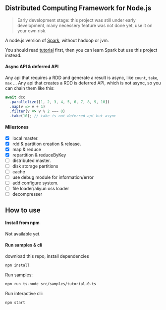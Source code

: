 ## Distributed Computing Framework for Node.js

> Early development stage: this project was still under early development, many necessery feature was not done yet, use it on your own risk.

A node.js version of [Spark](https://spark.apache.org/), without hadoop or jvm.

You should read [tutorial](src/samples/tutorial-0.ts) first, then you can learn Spark but use this project instead.

#### Async API & deferred API

Any api that requires a RDD and generate a result is async, like `count`, `take`, `max` ...
Any api that creates a RDD is deferred API, which is not async, so you can chain them like this:

```js
await dcc
  .parallelize([1, 2, 3, 4, 5, 6, 7, 8, 9, 10])
  .map(v => v + 1)
  .filter(v => v % 2 === 0)
  .take(10); // take is not deferred api but async
```

#### Milestones

- [x] local master.
- [x] rdd & partition creation & release.
- [x] map & reduce
- [x] repartition & reduceByKey
- [ ] distributed master.
- [ ] disk storage partitions
- [ ] cache
- [ ] use debug module for information/error
- [ ] add configure system.
- [ ] file loader/aliyun oss loader
- [ ] decompresser

## How to use

#### Install from npm

Not available yet.

#### Run samples & cli

download this repo, install dependencies

```bash
npm install
```

Run samples:

```bash
npm run ts-node src/samples/tutorial-0.ts
```

Run interactive cli:

```bash
npm start
```
